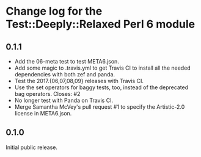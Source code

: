 Change log for the Test::Deeply::Relaxed Perl 6 module
======================================================

0.1.1
-----

- Add the 06-meta test to test META6.json.
- Add some magic to .travis.yml to get Travis CI to install
  all the needed dependencies with both zef and panda.
- Test the 2017.{06,07,08,09} releases with Travis CI.
- Use the set operators for baggy tests, too, instead of
  the deprecated bag operators.  Closes: #2
- No longer test with Panda on Travis CI.
- Merge Samantha McVey's pull request #1 to specify
  the Artistic-2.0 license in META6.json.

0.1.0
-----

Initial public release.
